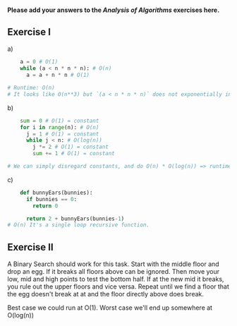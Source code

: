 #### Please add your answers to the ***Analysis of  Algorithms*** exercises here.

## Exercise I

a)
```python
    a = 0 # O(1)
    while (a < n * n * n): # O(n)
      a = a + n * n # O(1)

# Runtime: O(n)
# It looks like O(n**3) but `(a < n * n * n)` does not exponentially increase the number of times it loops. It's a checker.

```

b)
```python
    sum = 0 # O(1) = constant
    for i in range(n): # O(n)
      j = 1 # O(1) = constant
      while j < n: # O(log(n))
        j *= 2 # O(1) = constant
        sum += 1 # O(1) = constant

# We can simply disregard constants, and do O(n) * O(log(n)) => runtime O(n log(n))
```


c)
```python
    def bunnyEars(bunnies):
      if bunnies == 0:
        return 0

      return 2 + bunnyEars(bunnies-1)
# O(n) It's a single loop recursive function.
```

## Exercise II

A Binary Search should work for this task. Start with the middle floor and drop an egg. If it breaks all floors above can be ignored. Then move your low, mid and high points to test the bottom half. If at the new mid it breaks, you rule out the upper floors and vice versa. Repeat until we find a floor that the egg doesn't break at at and the floor directly above does break.

Best case we could run at O(1). Worst case we'll end up somewhere at O(log(n))